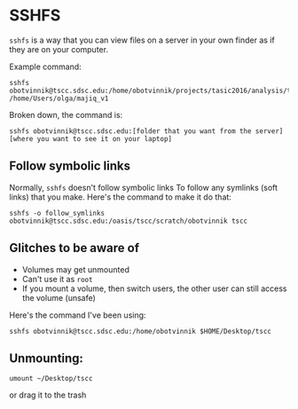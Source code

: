 # SSHFS

`sshfs` is a way that you can view files on a server in your own finder as if they are on your computer.

Example command:

```
sshfs obotvinnik@tscc.sdsc.edu:/home/obotvinnik/projects/tasic2016/analysis/tasic_v1/majiq_v1 /home/Users/olga/majiq_v1
```

Broken down, the command is:

```
sshfs obotvinnik@tscc.sdsc.edu:[folder that you want from the server] [where you want to see it on your laptop]
```

## Follow symbolic links 

Normally, `sshfs` doesn't follow symbolic links To follow any symlinks (soft links) that you make. Here's the command to make it do that:

```
sshfs -o follow_symlinks obotvinnik@tscc.sdsc.edu:/oasis/tscc/scratch/obotvinnik tscc
```

## Glitches to be aware of

- Volumes may get unmounted
- Can't use it as `root`
- If you mount a volume, then switch users, the other user can still access the volume (unsafe)


Here's the command I've been using:

```
sshfs obotvinnik@tscc.sdsc.edu:/home/obotvinnik $HOME/Desktop/tscc
```

## Unmounting: 

```
umount ~/Desktop/tscc
```

or drag it to the trash
